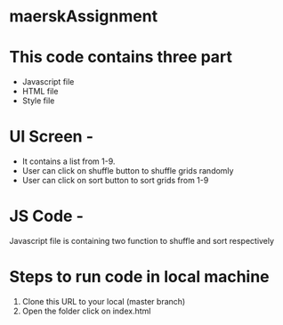 # maerskAssignment

# This code contains three part
- Javascript file
- HTML file
- Style file

# UI Screen -
- It contains a list from 1-9. 
- User can click on shuffle button to shuffle grids randomly
- User can click on sort button to sort grids from 1-9

# JS Code -
Javascript file is containing two function to shuffle and sort respectively


# Steps to run code in local machine
1. Clone this URL to your local (master branch)
2. Open the folder click on index.html

